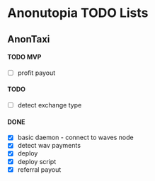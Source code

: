 # Anonutopia TODO Lists

## AnonTaxi

#### TODO MVP

- [ ] profit payout

#### TODO

- [ ] detect exchange type

#### DONE

- [x] basic daemon - connect to waves node
- [x] detect wav payments
- [x] deploy
- [x] deploy script
- [x] referral payout
